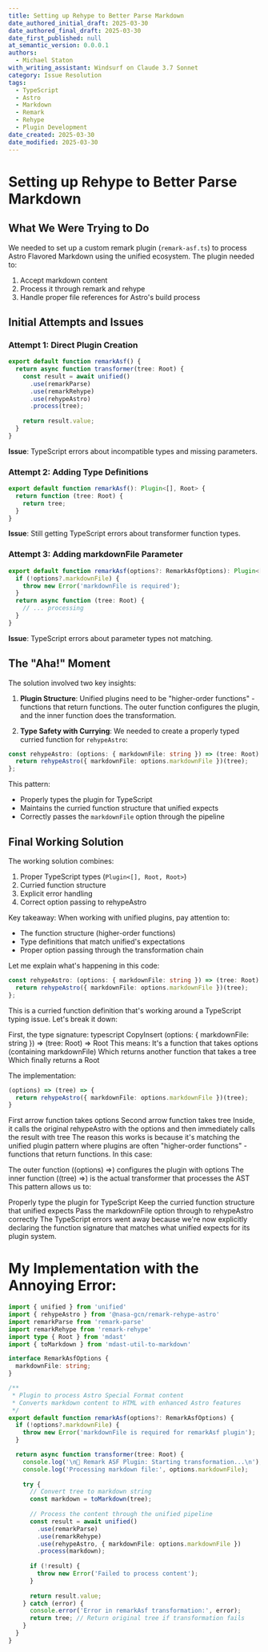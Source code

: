```yaml
---
title: Setting up Rehype to Better Parse Markdown
date_authored_initial_draft: 2025-03-30
date_authored_final_draft: 2025-03-30
date_first_published: null
at_semantic_version: 0.0.0.1
authors:
  - Michael Staton
with_writing_assistant: Windsurf on Claude 3.7 Sonnet
category: Issue Resolution
tags:
  - TypeScript
  - Astro
  - Markdown
  - Remark
  - Rehype
  - Plugin Development
date_created: 2025-03-30
date_modified: 2025-03-30
---
```


# Setting up Rehype to Better Parse Markdown

## What We Were Trying to Do

We needed to set up a custom remark plugin (`remark-asf.ts`) to process Astro Flavored Markdown using the unified ecosystem. The plugin needed to:
1. Accept markdown content
2. Process it through remark and rehype
3. Handle proper file references for Astro's build process

## Initial Attempts and Issues

### Attempt 1: Direct Plugin Creation

```typescript
export default function remarkAsf() {
  return async function transformer(tree: Root) {
    const result = await unified()
      .use(remarkParse)
      .use(remarkRehype)
      .use(rehypeAstro)
      .process(tree);
    
    return result.value;
  }
}
```

**Issue**: TypeScript errors about incompatible types and missing parameters.

### Attempt 2: Adding Type Definitions

```typescript
export default function remarkAsf(): Plugin<[], Root> {
  return function (tree: Root) {
    return tree;
  }
}
```

**Issue**: Still getting TypeScript errors about transformer function types.

### Attempt 3: Adding markdownFile Parameter

```typescript
export default function remarkAsf(options?: RemarkAsfOptions): Plugin<[RemarkAsfOptions?], Root> {
  if (!options?.markdownFile) {
    throw new Error('markdownFile is required');
  }
  return async function (tree: Root) {
    // ... processing
  }
}
```

**Issue**: TypeScript errors about parameter types not matching.

## The "Aha!" Moment

The solution involved two key insights:

1. **Plugin Structure**: Unified plugins need to be "higher-order functions" - functions that return functions. The outer function configures the plugin, and the inner function does the transformation.

2. **Type Safety with Currying**: We needed to create a properly typed curried function for `rehypeAstro`:

```typescript
const rehypeAstro: (options: { markdownFile: string }) => (tree: Root) => Root = (options) => (tree) => {
  return rehypeAstro({ markdownFile: options.markdownFile })(tree);
};
```

This pattern:
- Properly types the plugin for TypeScript
- Maintains the curried function structure that unified expects
- Correctly passes the `markdownFile` option through the pipeline

## Final Working Solution

The working solution combines:
1. Proper TypeScript types (`Plugin<[], Root, Root>`)
2. Curried function structure
3. Explicit error handling
4. Correct option passing to rehypeAstro

Key takeaway: When working with unified plugins, pay attention to:
- The function structure (higher-order functions)
- Type definitions that match unified's expectations
- Proper option passing through the transformation chain

Let me explain what's happening in this code:

```typescript
const rehypeAstro: (options: { markdownFile: string }) => (tree: Root) => Root = (options) => (tree) => {
  return rehypeAstro({ markdownFile: options.markdownFile })(tree);
};
```
This is a curried function definition that's working around a TypeScript typing issue. Let's break it down:

First, the type signature:
typescript
CopyInsert
(options: { markdownFile: string }) => (tree: Root) => Root
This means:
It's a function that takes options (containing markdownFile)
Which returns another function that takes a tree
Which finally returns a Root

The implementation:
```typescript
(options) => (tree) => {
  return rehypeAstro({ markdownFile: options.markdownFile })(tree);
}
```
First arrow function takes options
Second arrow function takes tree
Inside, it calls the original rehypeAstro with the options and then immediately calls the result with tree
The reason this works is because it's matching the unified plugin pattern where plugins are often "higher-order functions" - functions that return functions. In this case:

The outer function ((options) =>) configures the plugin with options
The inner function ((tree) =>) is the actual transformer that processes the AST
This pattern allows us to:

Properly type the plugin for TypeScript
Keep the curried function structure that unified expects
Pass the markdownFile option through to rehypeAstro correctly
The TypeScript errors went away because we're now explicitly declaring the function signature that matches what unified expects for its plugin system.

# My Implementation with the Annoying Error:

```typescript
import { unified } from 'unified'
import { rehypeAstro } from '@nasa-gcn/remark-rehype-astro'
import remarkParse from 'remark-parse'
import remarkRehype from 'remark-rehype'
import type { Root } from 'mdast'
import { toMarkdown } from 'mdast-util-to-markdown'

interface RemarkAsfOptions {
  markdownFile: string;
}

/**
 * Plugin to process Astro Special Format content
 * Converts markdown content to HTML with enhanced Astro features
 */
export default function remarkAsf(options?: RemarkAsfOptions) {
  if (!options?.markdownFile) {
    throw new Error('markdownFile is required for remarkAsf plugin');
  }

  return async function transformer(tree: Root) {
    console.log('\n🚀 Remark ASF Plugin: Starting transformation...\n');
    console.log('Processing markdown file:', options.markdownFile);
    
    try {
      // Convert tree to markdown string
      const markdown = toMarkdown(tree);
      
      // Process the content through the unified pipeline
      const result = await unified()
        .use(remarkParse)
        .use(remarkRehype)
        .use(rehypeAstro, { markdownFile: options.markdownFile })
        .process(markdown);
      
      if (!result) {
        throw new Error('Failed to process content');
      }
      
      return result.value;
    } catch (error) {
      console.error('Error in remarkAsf transformation:', error);
      return tree; // Return original tree if transformation fails
    }
  }
}
